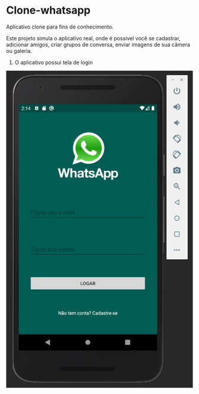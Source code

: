 # Clone-whatsapp

Aplicativo clone para fins de conhecimento.

Este projeto simula o aplicativo real, onde é possível você se cadastrar, adicionar amigos, criar grupos de conversa, enviar imagens de sua câmera ou galeria.


1. O aplicativo possui tela de login

![](app/imagens/wtsLogin.png)
